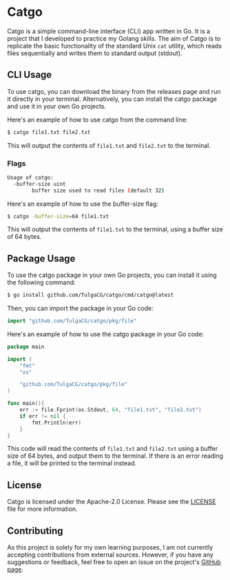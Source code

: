 # Catgo
Catgo is a simple command-line interface (CLI) app written in Go. It is a project that I developed to practice my Golang skills. The aim of Catgo is to replicate the basic functionality of the standard Unix `cat` utility, which reads files sequentially and writes them to standard output (stdout).

## CLI Usage
To use catgo, you can download the binary from the releases page and run it directly in your terminal. Alternatively, you can install the catgo package and use it in your own Go projects.

Here's an example of how to use catgo from the command line:

```bash
$ catgo file1.txt file2.txt
```
This will output the contents of `file1.txt` and `file2.txt` to the terminal.

### Flags

```bash
Usage of catgo:
  -buffer-size uint
    	buffer size used to read files (default 32)
```

Here's an example of how to use the buffer-size flag:

```bash
$ catgo -buffer-size=64 file1.txt
```
This will output the contents of `file1.txt` to the terminal, using a buffer size of 64 bytes.

## Package Usage
To use the catgo package in your own Go projects, you can install it using the following command:

```bash
$ go install github.com/TulgaCG/catgo/cmd/catgo@latest
```
Then, you can import the package in your Go code:

```go
import "github.com/TulgaCG/catgo/pkg/file"
```
Here's an example of how to use the catgo package in your Go code:

```go
package main

import (
	"fmt"
	"os"

	"github.com/TulgaCG/catgo/pkg/file"
)

func main(){
	err := file.Fprint(os.Stdout, 64, "file1.txt", "file2.txt")
	if err != nil {
		fmt.Println(err)
	}
}
```
This code will read the contents of `file1.txt` and `file2.txt` using a buffer size of 64 bytes, and output them to the terminal. If there is an error reading a file, it will be printed to the terminal instead.

## License
Catgo is licensed under the Apache-2.0 License. Please see the [LICENSE](https://github.com/TulgaCG/catgo/blob/main/LICENSE) file for more information.

## Contributing
As this project is solely for my own learning purposes, I am not currently accepting contributions from external sources. However, if you have any suggestions or feedback, feel free to open an issue on the project's [GitHub page](https://github.com/TulgaCG/catgo).